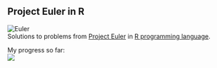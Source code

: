 ## Project Euler in R

![Euler](http://upload.wikimedia.org/wikipedia/commons/d/d7/Leonhard_Euler.jpg)  
Solutions to problems from [Project Euler](http://projecteuler.net/) in [R programming language](http://www.r-project.org/).

My progress so far:  
![](http://projecteuler.net/profile/bspiering.png)
